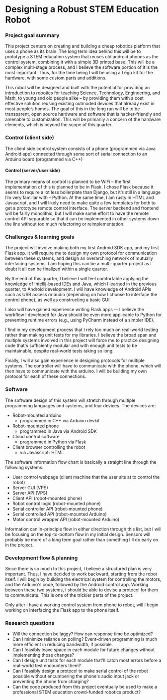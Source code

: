 # Designing a Robust STEM Education Robot

### Project goal summary

This project centers on creating and building a cheap robotics platform that uses a phone as its brain. The long term idea behind this will be to prototype a STEM education system that reuses old android phones as the control system, combining it with a simple 3D printed base. This will be a complex multi-stage process, and I believe the software portion of it is the most important. Thus, for the time being I will be using a Lego kit for the hardware, with some custom parts and additions.

This robot will be designed and built with the potential for providing an introduction to robotics for teaching Science, Technology, Engineering, and Math, to young and old people alike – by providing them with a cost effective solution reusing existing outmoded devices that already exist in most people’s homes. The goal of this in the long run will be to be transparent, open source hardware and software that is hacker-friendly and amenable to customization. This will be primarily a concern of the hardware elements, which is beyond the scope of this quarter.

### Control (client side)

The client side control system consists of a phone (programmed via Java Android app) connected through some sort of serial connection to an Arduino board (programmed via C++)

#### Control (server/user side)

The primary means of control is planned to be WiFi – the first implementation of this is planned to be in Flask. I chose Flask because it seems to require a lot less boilerplate than Django, but it’s still in a language I’m very familiar with – Python. At the same time, I am rusty in HTML and Javascript, and I will likely need to make quite a few templates for both to get a prototype remote control interface. The server backend and frontend will be fairly monolithic, but I will make some effort to have the remote control API separable so that it can be implemented in other systems down the line without too much refactoring or reimplementation.

### Challenges & learning goals

The project will involve making both my first Android SDK app, and my first Flask app. It will require me to design my own protocol for communication between these systems, and design an overarching network of mutually interfacing systems. I am hoping this can be a multi-quarter project as I doubt it all can be finalized within a single quarter.

By the end of this quarter, I believe I will feel comfortable applying the knowledge of Intellij-based IDEs and Java, which I learned in the previous quarter, to Android development. I will have knowledge of Android APIs such as USB access or audio (depending on how I choose to interface the control phone), as well as constructing a basic GUI.

I also will have gained experience writing Flask apps -- I believe the workflow I developed for Java should be even more applicable to Python for preventing runtime errors (e.g., using PyCharm instead of a simpler IDE).

I find in my development process that I rely too much on real-world testing rather than making unit tests for my libraries. I believe the broad span and multiple systems involved in this project will force me to practice designing code that's sufficiently modular and with enough unit tests to be maintainable, despite real-world tests taking so long.

Finally, I will also gain experience in designing protocols for multiple systems. The controller will have to communicate with the phone, which will then have to communicate with the arduino. I will be building my own protocol for each of these connections.

### Software

The software design of this system will stretch through multiple programming languages and systems, and four devices. The devices are:

* Robot-mounted arduino
  * programmed in C++ via Arduino devkit
* Robot-mounted phone
  * programmed in Java via Android SDK
* Cloud control software
  * programmed in Python via Flask
* Client browser controlling the robot
  * via Javascript+HTML

The software information flow chart is basically a straight line through the following systems:

* User control webpage (client machine that the user sits at to control the robot)
* Server GUI (VPS)
* Server API (VPS)
* Client API (robot-mounted phone)
* Robot control logic (robot-mounted phone)
* Serial controller API (robot-mounted phone)
* Serial controlled API (robot-mounted Arduino)
* Motor control wrapper API (robot-mounted Arduino)

Information can in-principle flow in either direction through this list, but I will be focusing on the top-to-bottom flow in my initial design. Sensors will probably be more of a long term goal rather than something I'll do early on in the project.

### Development flow & planning

Since there is so much to this project, I believe a structured plan is very important. Thus, I have decided to work backward, starting from the robot itself. I will begin by building the electrical system for controlling the motors, and the Arduino's code, followed by the Android control app. Working between these two systems, I should be able to devise a protocol for them to communicate. This is one of the trickier parts of the project.

Only after I have a working control system from phone to robot, will I begin working on interfacing the Flask app to the phone itself.

### Research questions

* Will the connection be laggy? How can response time be optimized?
* Can I minimize reliance on polling? Event-driven programming is much more efficient in reducing bandwidth, if possible.
* Can I feasibly leave space in each module for future changes without implementing those changes?
* Can I design unit tests for each module that'll catch most errors before a real-world test encounters them?
* Can I feasibly design a protocol to make serial control of the robot possible without encumbering the phone's audio input jack or preventing the phone from charging?
* Can the code produced from this project eventually be used to make a professional STEM education crowd-funded robotics product?